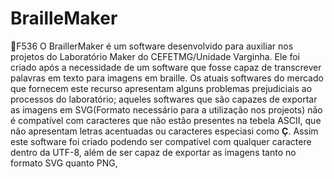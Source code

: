 <h1>BrailleMaker</h1>

<p>&#1F536 O BraillerMaker é um software desenvolvido para auxiliar nos projetos do Laboratório Maker do CEFETMG/Unidade Varginha. Ele foi criado após a necessidade de um software que fosse capaz de transcrever palavras em texto para imagens em braille. Os atuais softwares do mercado que fornecem este recurso apresentam alguns problemas prejudiciais ao processos do laboratório; aqueles softwares que são capazes de exportar as imagens em SVG(Formato necessário para a utilização nos projeots) não é compatível com caracteres que não estão presentes na tebela ASCII, que não apresentam letras acentuadas ou caracteres especiasi como <strong>Ç</strong>. Assim este software foi criado podendo ser compatível com qualquer caractere dentro da UTF-8, além de ser capaz de exportar as imagens tanto no formato SVG quanto PNG,</p>
